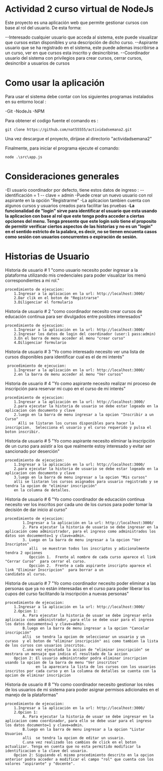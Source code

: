 # Actividad 2 curso virtual de NodeJs

Este proyecto es una aplicación web que permite gestionar cursos con base al rol del usuario. De esta forma:

--Interesado cualquier usuario que acceda al sistema, este puede visualizar que cursos estan disponibles y una descripción de dicho curso.
--Aspirante usuario que se ha registrado en el sistema, este puede ademas inscribirse a un curso, ver en que cursos esta inscrito y desincribirse.
--Coordinador usuario del sistema con privilegios para crear cursos, cerrar cursos, desincribir a usuarios de cursos

# Como usar la aplicación

Para usar el sistema debe contar con los siguientes programas instalados en su entorno local :

-Git
-NodeJs
-NPM

Para obtener el codigo fuente el comando es :

	git clone https://github.com/nat55555/actividadsemana2.git
	
Una vez descargue el proyecto, dirijase al directorio "actividadsemana2"	

Finalmente, para iniciar el programa ejecute el comando: 

	node .\src\app.js
	
# Consideraciones generales

-El usuario coordinador por defecto, tiene estos datos de ingreso :
-- identificación = 1
-- clave = admin
-Puede crear un nuevo usuario con rol aspirante en la opción "Registrarme"
-La aplicacion tambien cuenta con algunos cursos y usuarios creados para facilitar las pruebas
-**La funcionalidad de "login" sirve para identificar el usuario que esta usando la aplicacion con base al rol que este tenga podra acceder a ciertas opciones del menu.
Tenga presente que este login solo tiene el proposito de permitir verificar ciertos aspectos de las historias y no es un "login" en el sentido estricto de la palabra, es decir,
no se tienen encuenta casos como sesión con usuarios concurrentes o expiración de sesión.**


# Historias de Usuario

Historia de usuario # 1
	"como usuario necesito poder ingresar a la plataforma utilizando mis credenciales para poder
	visualizar los menú correspondientes a mi rol."

	procedimiento de ejecucion:
		1.Ingresar a la aplicacion en la url: http://localhost:3000/
		2.Dar clik en el boton de "Registrarse"
		3.Diligenciar el formulario

Historia de usuario # 2
	"como coordinador necesito crear cursos de educación continua para ser divulgados entre posibles
	interesados"

	procedimiento de ejecucion:
		1.Ingresar a la aplicación en la url: http://localhost:3000/
		2.Ingresar los datos de login del coordinador (user:1 pass:admin)
		3.En el barra de menu acceder al menu "crear curso"
		4.Diligenciar formulario

Historia de usuario # 3
	"Yo como interesado necesito ver una lista de cursos disponibles para identificar cual es el de mi
     interés"

     procedimiento de ejecucion:
		1.Ingresar a la aplicación en la url: http://localhost:3000/
     	2.en la barra de menu acceder al menu "Ver cursos"

Historia de usuario # 4 
	"Yo como aspirante necesito realizar mi proceso de inscripción para reservar mi cupo en el curso
         de mi interés"

	procedimiento de ejecucion:
		1.Ingresar a la aplicación en la url: http://localhost:3000/
		2.para ejecutar la historia de usuario se debe estar logeado en la aplicacion con documento y clave
		2.luego en la barra de menu ingresar a la opcion "Inscribir a un Curso"
		  Alli se listaran los cursos disponibles para hacer la inscripcion.  Selecciona el usuario y el curso requerido y pulsa el                   boton inscribir.

Historia de usuario # 5 
	"Yo como aspirante necesito eliminar la inscripción de un curso para asistir a los que realmente
	estoy interesado y evitar ser sancionado por deserción"

	procedimiento de ejecucion:
		1.Ingresar a la aplicación en la url: http://localhost:3000/	
		2.para ejecutar la historia de usuario se debe estar logeado en la aplicacion con documento y clave
		3.luego en la barra de menu ingresar a la opcion "Mis cursos"
		alli se listaran los cursos asignados para usuario registrado y se tendra la opcion de "eliminar inscripción" 
		en la columna de detalles.

Historia de usuario # 6
	"Yo como coordinador de educación continua necesito ver los inscritos por cada uno de los cursos
         para poder tomar la decisión de dar inicio al curso"

	procedimiento de ejecucion:
			1.Ingresar a la aplicación en la url: http://localhost:3000/
			2. Para ejecutar la historia de usuario se debe ingresar en la aplicación como administrador, para el ingreso como administrados los datos son docuemento=1 y clave=admin.
			3. Luego en la barra de menu ingresar a la opcion "Ver Inscriptos"
			   alli  se muestran todos los inscriptos y adicionalmente tendra 2 opciones
			   Opcción 1.  Frente al nombre de cada curso aparece el link "Cerrar Curso"  para cerrar el curso.
			   Opcción 2.  Frente a cada aspirante inscripto aparece el link "Eliminar Inscripcion"  para borrar a un                                              candidato al curso.


Historia de usuario # 7
	"Yo como coordinador necesito poder eliminar a las personas que ya no están interesadas en el
	curso para poder liberar los cupos del curso facilitando la inscripción a nuevas personas"

	procedimiento de ejecucion:
		1.Ingresar a la aplicación en la url: http://localhost:3000/
		2.Opcion 1:
			A. Para ejecutar la historia de usuar se debe ingresar enla aplicacio como administrador, para ello se debe usar para el ingreso los datos docuemento=1 y clave=admin.
			B.luego en la barra de menu ingresar a la opcion "Cancelar inscripción"
			alli  se tendra la opcion de seleccionar un usuario y un curaso  y el boton de "eliminar inscripción" asi como tambien la lista de los cursos con usuarios inscritos.
			C.una vez ejecutada la accion de "eliminar inscripción" se mostrara un mensaje que indica el resultado de la accion 
		Opcion 2: El usuario administrador podra eliminar inscripcion usando la opcion de la barra de menu "Ver inscritos"
				  en la aparecara la lista de los cursos con los usuarios inscritos por cada curso y en la columna de detalles se cuenta con la opcion de eliminar inscripcion
				  
Historia de usuario # 8
	"Yo como coordinador necesito gestionar los roles de los usuarios de mi sistema para poder asignar
	permisos adicionales en el manejo de la plataformas"

	procedimiento de ejecucion:
		1.Ingresar a la aplicación en la url: http://localhost:3000/
		2.Opcion 1:
			A. Para ejecutar la historia de usuar se debe ingresar en la aplicacion como coordinador, para ello se debe usar para el ingreso los datos documento=1 y clave=admin.
			B.luego en la barra de menu ingresar a la opcion "Listar Usuarios
			alli  se tendra la opcion de editar un usuario.
			C.una vez realizado los cambios de click en el boton actualizar. Tenga en cuenta que no esta permitido modificar la identificacion o la clave del usuario. 
		Opcion 2: Siguiendo el mismo procedimiento descrito en la opcion anterior podra acceder a modificar el campo "rol" que cuenta con los valores "aspirante" y "docente".
				  				  
